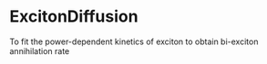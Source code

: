 # ExcitonDiffusion
To fit the power-dependent kinetics of exciton to obtain bi-exciton annihilation rate
